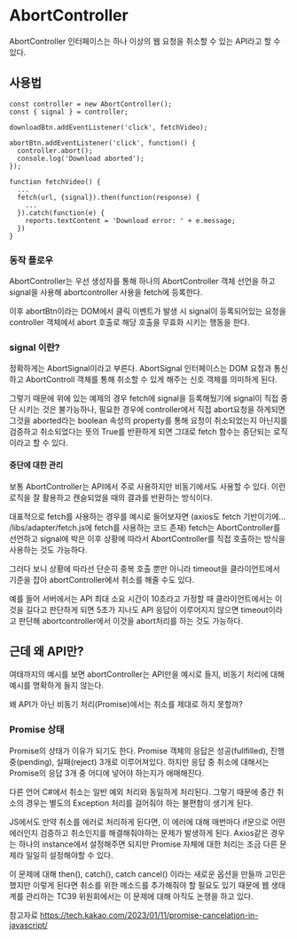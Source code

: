 # AbortController

AbortController 인터페이스는 하나 이상의 웹 요청을 취소할 수 있는 API라고 할 수 있다.

## 사용법

```
const controller = new AbortController();
const { signal } = controller;

downloadBtn.addEventListener('click', fetchVideo);

abortBtn.addEventListener('click', function() {
  controller.abort();
  console.log('Download aborted');
});

function fetchVideo() {
  ...
  fetch(url, {signal}).then(function(response) {
    ...
  }).catch(function(e) {
    reports.textContent = 'Download error: ' + e.message;
  })
}
```

### 동작 플로우

AbortController는 우선 생성자를 통해 하나의 AbortController 객체 선언을 하고 signal을 사용해 abortcontroller 사용을 fetch에 등록한다.

이후 abortBtn이라는 DOM에서 클릭 이벤트가 발생 시 signal이 등록되어있는 요청을 controller 객체에서 abort 호출로 해당 호출을 무효화 시키는 행동을 한다.

### signal 이란?

정확하게는 AbortSignal이라고 부른다. AbortSignal 인터페이스는 DOM 요청과 통신하고 AbortControll 객체를 통해 취소할 수 있게 해주는 신호 객체를 의미하게 된다.

그렇기 때문에 위에 있는 예제의 경우 fetch에 signal을 등록해뒀기에 signal이 직접 중단 시키는 것은 불가능하나, 필요한 경우에 controller에서 직접 abort요청을 하게되면 그것을 aborted라는 boolean 속성의 property를 통해 요청이 취소되었는지 아닌지를 검증하고 취소되었다는 뜻의 True를 반환하게 되면 그대로 fetch 함수는 중단되는 로직이라고 할 수 있다.

#### 중단에 대한 관리

보통 AbortController는 API에서 주로 사용하지만 비동기에서도 사용할 수 있다. 이런 로직을 잘 활용하고 캔슬되었을 때의 결과를 반환하는 방식이다.

대표적으로 fetch를 사용하는 경우를 예시로 들어보자면 (axios도 fetch 기반이기에... /libs/adapter/fetch.js에 fetch를 사용하는 코드 존재) fetch는 AbortController를 선언하고 signal에 박은 이후 상황에 따라서 AbortController를 직접 호출하는 방식을 사용하는 것도 가능하다.

그러다 보니 상황에 따라선 단순히 중복 호출 뿐만 아니라 timeout을 클라이언트에서 기준을 잡아 abortController에서 취소를 해줄 수도 있다.

예를 들어 서버에서는 API 최대 소요 시간이 10초라고 가정할 때 클라이언트에서는 이것을 길다고 판단하게 되면 5초가 지나도 API 응답이 이루어지지 않으면 timeout이라고 판단해 abortcontroller에서 이것을 abort처리를 하는 것도 가능하다.

## 근데 왜 API만?

여태까지의 예시를 보면 abortController는 API만을 예시로 들지, 비동기 처리에 대해 예시를 명확하게 들지 않는다.

왜 API가 아닌 비동기 처리(Promise)에서는 취소를 제대로 하지 못할까?

### Promise 상태

Promise의 상태가 이유가 되기도 한다. Promise 객체의 응답은 성공(fullfilled), 진행중(pending), 실패(reject) 3개로 이루어져있다. 하지만 응답 중 취소에 대해서는 Promise의 응답 3개 중 어디에 넣어야 하는지가 애매해진다.

다른 언어 C#에서 취소는 일반 예외 처리와 동일하게 처리된다. 그렇기 때문에 중간 취소의 경우는 별도의 Exception 처리를 걸어줘야 하는 불편함이 생기게 된다.

JS에서도 만약 취소를 에러로 처리하게 된다면, 이 에러에 대해 매번마다 if문으로 어떤 에러인지 검증하고 취소인지를 해결해줘야하는 문제가 발생하게 된다. Axios같은 경우는 하나의 instance에서 설정해주면 되지만 Promise 자체에 대한 처리는 조금 다른 문제라 일일히 설정해야할 수 있다.

이 문제에 대해 then(), catch(), catch cancel() 이라는 새로운 옵션을 만들까 고민은 했지만 이렇게 된다면 취소를 위한 메소드를 추가해줘야 할 필요도 있기 때문에 웹 생태계를 관리하는 TC39 위원회에서는 이 문제에 대해 아직도 논쟁을 하고 있다.

참고자료
https://tech.kakao.com/2023/01/11/promise-cancelation-in-javascript/
